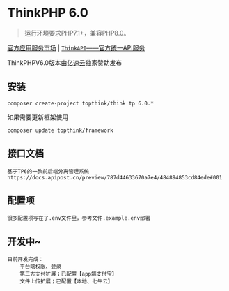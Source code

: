 ThinkPHP 6.0
===============

> 运行环境要求PHP7.1+，兼容PHP8.0。

[官方应用服务市场](https://market.topthink.com) | [`ThinkAPI`——官方统一API服务](https://docs.topthink.com/think-api)

ThinkPHPV6.0版本由[亿速云](https://www.yisu.com/)独家赞助发布

## 安装

~~~
composer create-project topthink/think tp 6.0.*
~~~

如果需要更新框架使用

~~~
composer update topthink/framework
~~~

## 接口文档

~~~
基于TP6的一款前后端分离管理系统
https://docs.apipost.cn/preview/787d44633670a7e4/484894853cd84ede#001
~~~

## 配置项

~~~
很多配置项写在了.env文件里，参考文件.example.env部署
~~~

## 开发中~

~~~
目前开发完成：
    平台端权限、登录
    第三方支付扩展；已配置【app端支付宝】
    文件上传扩展；已配置【本地、七牛云】
~~~
